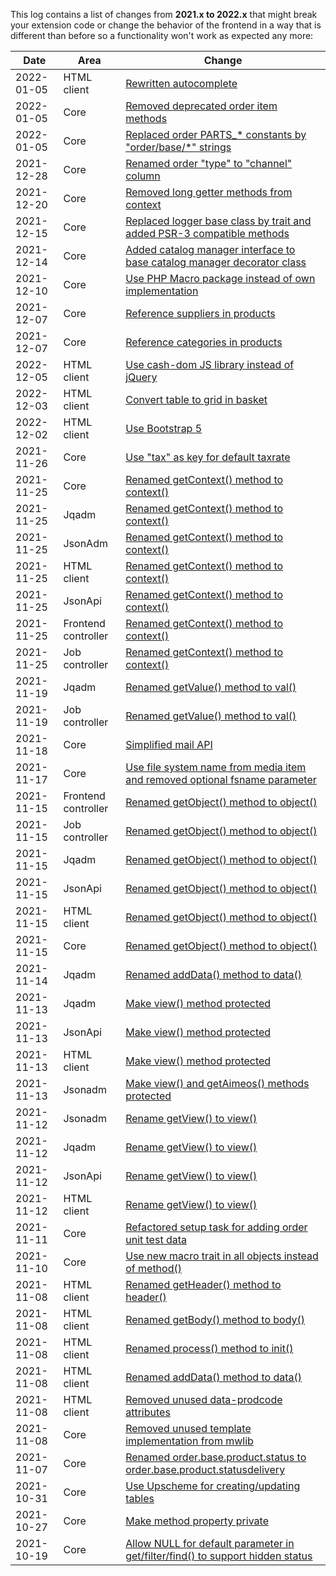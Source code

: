 This log contains a list of changes from **2021.x to 2022.x** that might break your extension code or change the behavior of the frontend in a way that is different than before so a functionality won't work as expected any more:

| Date | Area | Change
| ---- | ---- | ------
| 2022-01-05 | HTML client | [Rewritten autocomplete](https://github.com/aimeos/ai-client-html/commit/d2e63d9b9025f98ec95cb67574eb8ee5510ede02)
| 2022-01-05 | Core | [Removed deprecated order item methods](https://github.com/aimeos/aimeos-core/commit/f94b4e6284f6324d1621fb1d67a7b38c450eb2d1)
| 2022-01-05 | Core | [Replaced order PARTS_* constants by "order/base/*" strings](https://github.com/aimeos/aimeos-core/commit/521642aea4e3d37d425c30bcdf8f19294506e379)
| 2021-12-28 | Core | [Renamed order "type" to "channel" column](https://github.com/aimeos/aimeos-core/commit/b8904b1e660fbd31699f74274b03ae638959cc27)
| 2021-12-20 | Core | [Removed long getter methods from context](https://github.com/aimeos/aimeos-core/commit/c8b0fe2529f13a5101f2a25f3be2839b5fa5a6aa)
| 2021-12-15 | Core | [Replaced logger base class by trait and added PSR-3 compatible methods](https://github.com/aimeos/aimeos-core/commit/8b47733116b9232acf75de64b70b4e038d5f7c3e)
| 2021-12-14 | Core | [Added catalog manager interface to base catalog manager decorator class](https://github.com/aimeos/aimeos-core/commit/c2ad0bcf85730e01fa06682d957c8fb53b9483b1)
| 2021-12-10 | Core | [Use PHP Macro package instead of own implementation](https://github.com/aimeos/aimeos-core/commit/794841194d4bf50b97008f2a65a37393dfafc15f)
| 2021-12-07 | Core | [Reference suppliers in products](https://github.com/aimeos/aimeos-core/commit/50d1d97f4031e4af576020fc228bde9fb89324c3)
| 2021-12-07 | Core | [Reference categories in products](https://github.com/aimeos/aimeos-core/commit/d471f09aa3edcbad0aab7625236493ab6c259e9a)
| 2022-12-05 | HTML client | [Use cash-dom JS library instead of jQuery](https://github.com/aimeos/ai-client-html/commit/d3f44d67368a61a33af070f5d03ebe3b2c63f2db)
| 2022-12-03 | HTML client | [Convert table to grid in basket](https://github.com/aimeos/ai-client-html/commit/052129dbc772950d8ba053653de95d2c4a709a78)
| 2022-12-02 | HTML client | [Use Bootstrap 5](https://github.com/aimeos/ai-client-html/commit/1d0db10e4294de158a5f8767afd8753b14fa4b2d)
| 2021-11-26 | Core | [Use "tax" as key for default taxrate](https://github.com/aimeos/aimeos-core/commit/7ff05ccd1b7b934fe6bbb7853983024686a3080c)
| 2021-11-25 | Core | [Renamed getContext() method to context()](https://github.com/aimeos/aimeos-core/commit/94d09cacf6e7973916d9b23c2e75ccca33152712)
| 2021-11-25 | Jqadm | [Renamed getContext() method to context()](https://github.com/aimeos/ai-admin-jqadm/commit/91fbcb23b814e28f7a5d0abe167d973bb3ce606f)
| 2021-11-25 | JsonAdm | [Renamed getContext() method to context()](https://github.com/aimeos/ai-admin-jsonadm/commit/5c9b0223cd63f05f349defb769170e05cd4e4598)
| 2021-11-25 | HTML client | [Renamed getContext() method to context()](https://github.com/aimeos/ai-client-html/commit/8359621f4e4efe9d27db0357b55d53e0bfa83f6a)
| 2021-11-25 | JsonApi | [Renamed getContext() method to context()](https://github.com/aimeos/ai-client-jsonapi/commit/19f9f2df78886aa16c19e7141cf8ef682042183a)
| 2021-11-25 | Frontend controller | [Renamed getContext() method to context()](https://github.com/aimeos/ai-controller-frontend/commit/b8e84e5a83e171129ad8c9b2bd6def68d010746d)
| 2021-11-25 | Job controller | [Renamed getContext() method to context()](https://github.com/aimeos/ai-controller-jobs/commit/42466bba0420abc43a0cdea06327095dd8e46f89)
| 2021-11-19 | Jqadm | [Renamed getValue() method to val()](https://github.com/aimeos/ai-admin-jqadm/commit/f86db2b0f8a317447b7b8ffb1019b303fc881413)
| 2021-11-19 | Job controller | [Renamed getValue() method to val()](https://github.com/aimeos/ai-controller-jobs/commit/f5dc9bacce628f8f907f0d8a4c4f61055e538ee8)
| 2021-11-18 | Core | [Simplified mail API](https://github.com/aimeos/aimeos-core/commit/999eeca49202cffc49cad09cfe6e52b8e28f4eb3)
| 2021-11-17 | Core | [Use file system name from media item and removed optional fsname parameter](https://github.com/aimeos/aimeos-core/commit/219f2bd6baf8bc4e85ec85647abc2a8157efbe29)
| 2021-11-15 | Frontend controller | [Renamed getObject() method to object()](https://github.com/aimeos/ai-controller-frontend/commit/1b165499308bae3072b56783e2beaf531bf257af)
| 2021-11-15 | Job controller | [Renamed getObject() method to object()](https://github.com/aimeos/ai-controller-jobs/commit/77a6d3ebcc98f0dfbd1a9de2a42f5dbdfaec5bed)
| 2021-11-15 | Jqadm | [Renamed getObject() method to object()](https://github.com/aimeos/ai-admin-jqadm/commit/982f2d886d71579cabaed46cdbc786be26ababb1)
| 2021-11-15 | JsonApi | [Renamed getObject() method to object()](https://github.com/aimeos/ai-client-jsonapi/commit/72c4914559a1c56f38dbdfab976c9e32827c38b8)
| 2021-11-15 | HTML client | [Renamed getObject() method to object()](https://github.com/aimeos/ai-client-html/commit/d7a6df589c03ae1bd7ceec7dce579a6d1eb133ef)
| 2021-11-15 | Core | [Renamed getObject() method to object()](https://github.com/aimeos/aimeos-core/commit/f3fa1ec4b293ef2052f07fcdb082f0b6d947366d)
| 2021-11-14 | Jqadm | [Renamed addData() method to data()](https://github.com/aimeos/ai-admin-jqadm/commit/4bc4e59302c9ece4f1f89e9aa5089573325928d6)
| 2021-11-13 | Jqadm | [Make view() method protected](https://github.com/aimeos/ai-admin-jqadm/commit/22c0df1f6a6b03a4505fa52c17a707cbde841fe7)
| 2021-11-13 | JsonApi | [Make view() method protected](https://github.com/aimeos/ai-client-jsonapi/commit/413d3b298ec158f45d57682300999697c2fe19ea)
| 2021-11-13 | HTML client | [Make view() method protected](https://github.com/aimeos/ai-client-html/commit/5d5f0affed212306eba6202690a35742c42425ff)
| 2021-11-13 | Jsonadm | [Make view() and getAimeos() methods protected](https://github.com/aimeos/ai-admin-jsonadm/commit/b3cd111e3eecd1476ebaf71f09430d7ec6b95c71)
| 2021-11-12 | Jsonadm | [Rename getView() to view()](https://github.com/aimeos/ai-admin-jsonadm/commit/daade4e9c566e718e650e42e3033b48ab73953dd)
| 2021-11-12 | Jqadm | [Rename getView() to view()](https://github.com/aimeos/ai-admin-jqadm/commit/9ad9360c619ef056fb6445a7b3c5d9dfbec20cfd)
| 2021-11-12 | JsonApi | [Rename getView() to view()](https://github.com/aimeos/ai-client-jsonapi/commit/a14c92e22890878d32f1b17fd8898ce1fa1e95bb)
| 2021-11-12 | HTML client | [Rename getView() to view()](https://github.com/aimeos/ai-client-html/commit/f1dcbc835d6ee3bdacf6375d65fffbf2371efd54)
| 2021-11-11 | Core | [Refactored setup task for adding order unit test data](https://github.com/aimeos/aimeos-core/commit/8b13e6ed2994e2a69d1778516d24d38540d37708)
| 2021-11-10 | Core | [Use new macro trait in all objects instead of method()](https://github.com/aimeos/aimeos-core/commit/4f02ab649a8fe86b503e72f8cb7a55e25f6da984)
| 2021-11-08 | HTML client | [Renamed getHeader() method to header()](https://github.com/aimeos/ai-client-html/commit/ed6c8e94d68dc42aba96ae363aa8a68b3ecf99d9)
| 2021-11-08 | HTML client | [Renamed getBody() method to body()](https://github.com/aimeos/ai-client-html/commit/f211c431f95d3b0334a91bb3f255b1db30b17a06)
| 2021-11-08 | HTML client | [Renamed process() method to init()](https://github.com/aimeos/ai-client-html/commit/ce2834e14f0616471d2cab114f10bca60b2e500e)
| 2021-11-08 | HTML client | [Renamed addData() method to data()](https://github.com/aimeos/ai-client-html/commit/941a57187fc32f81907f30c9aeabee50e9192c7d)
| 2021-11-08 | HTML client | [Removed unused data-prodcode attributes](https://github.com/aimeos/ai-client-html/commit/d689dcb7ef53a2a21524bdcf51c35c2a7172fd44)
| 2021-11-08 | Core | [Removed unused template implementation from mwlib](https://github.com/aimeos/aimeos-core/commit/62fde5a018bcda03fffb1be65cd002a899e93c23)
| 2021-11-07 | Core | [Renamed order.base.product.status to order.base.product.statusdelivery](https://github.com/aimeos/aimeos-core/commit/4103117225b37a4ec297bd2c0d0aa3f9e956143d)
| 2021-10-31 | Core | [Use Upscheme for creating/updating tables](https://github.com/aimeos/aimeos-core/commit/65e48e2a40b6477939b87194d60980fbf6f50130)
| 2021-10-27 | Core | [Make method property private](https://github.com/aimeos/aimeos-core/commit/2eebaaadce89d1a033b5845c66f5323beb936855)
| 2021-10-19 | Core | [Allow NULL for default parameter in get/filter/find() to support hidden status](https://github.com/aimeos/aimeos-core/commit/16b7ac3dae2ad0ea4b59b4c10b68554554366fca)
